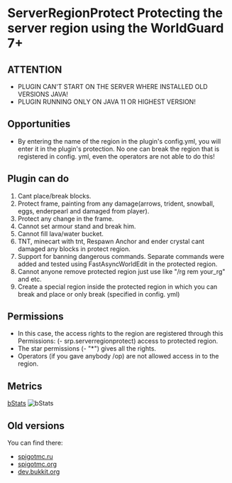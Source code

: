 # ServerRegionProtect Protecting the server region using the WorldGuard 7+

## ATTENTION

* PLUGIN CAN'T START ON THE SERVER WHERE INSTALLED OLD VERSIONS JAVA!
* PLUGIN RUNNING ONLY ON JAVA 11 OR HIGHEST VERSION!

## Opportunities

* By entering the name of the region in the plugin's config.yml, you will enter it in the plugin's protection. No one can break the region that is registered in config. yml, even the operators are not able to do this!

## Plugin can do

1. Cant place/break blocks.
2. Protect frame, painting from any damage(arrows, trident, snowball, eggs, enderpearl and damaged from player).
3. Protect any change in the frame.
4. Cannot set armour stand and break him.
5. Cannot fill lava/water bucket.
6. TNT, minecart with tnt, Respawn Anchor and ender crystal cant damaged any blocks in protect region.
7. Support for banning dangerous commands. Separate commands were added and tested using FastAsyncWorldEdit in the protected region.
8. Cannot anyone remove protected region just use like "/rg rem your_rg" and etc.
9. Create a special region inside the protected region in which you can break and place or only break (specified in config. yml)

## Permissions

* In this case, the access rights to the region are registered through this Permissions: (- srp.serverregionprotect) access to protected region.
* The star permissions (- "*") gives all the rights.
* Operators (if you gave anybody /op) are not allowed access in to the region.

## Metrics
[bStats](https://bstats.org/plugin/bukkit/ServerRegionProtect/10853)
![bStats](https://bstats.org/signatures/bukkit/ServerRegionProtect.svg)

## Old versions

 You can find there:
* [spigotmc.ru](https://spigotmc.ru/resources/serverregionprotect-1-12-x-bolshe-ne-podderzhivaetsja.518/)
* [spigotmc.org](https://www.spigotmc.org/resources/serverregionprotect-1-12-unsupported-anymore.81333/)
* [dev.bukkit.org](https://dev.bukkit.org/projects/serverregionprotect-protect-the-private-region)